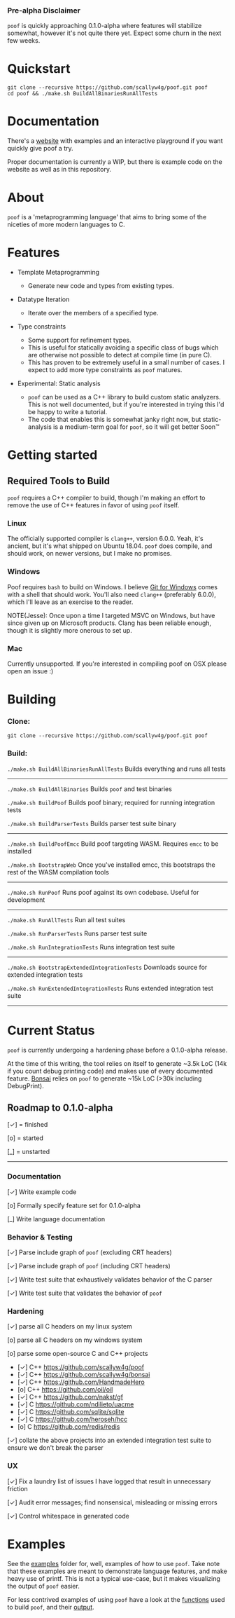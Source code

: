 ### Pre-alpha Disclaimer

`poof` is quickly approaching 0.1.0-alpha where features will stabilize
somewhat, however it's not quite there yet.  Expect some churn in the next few
weeks.

# Quickstart

```
git clone --recursive https://github.com/scallyw4g/poof.git poof
cd poof && ./make.sh BuildAllBinariesRunAllTests
```

# Documentation

There's a [website](https://scallyw4g.github.io/poof/) with examples and an
interactive playground if you want quickly give poof a try.

Proper documentation is currently a WIP, but there is example code on the
website as well as in this repository.

# About

`poof` is a 'metaprogramming language' that aims to bring some of the niceties
of more modern languages to C.


# Features

- Template Metaprogramming
  - Generate new code and types from existing types.

- Datatype Iteration
  - Iterate over the members of a specified type.

- Type constraints
  - Some support for refinement types.
  - This is useful for statically avoiding a specific class of bugs which are
    otherwise not possible to detect at compile time (in pure C).
  - This has proven to be extremely useful in a small number of cases.  I
    expect to add more type constraints as `poof` matures.

- Experimental: Static analysis
  - `poof` can be used as a C++ library to build custom static analyzers.  This
    is not well documented, but if you're interested in trying this I'd be
    happy to write a tutorial.
  - The code that enables this is somewhat janky right now, but static-analysis
    is a medium-term goal for `poof`, so it will get better Soon™


# Getting started

## Required Tools to Build

`poof` requires a C++ compiler to build, though I'm making an effort to remove
the use of C++ features in favor of using `poof` itself.

### Linux

The officially supported compiler is `clang++`, version 6.0.0.  Yeah, it's
ancient, but it's what shipped on Ubuntu 18.04.  `poof` does compile, and
should work, on newer versions, but I make no promises.

### Windows

Poof requires `bash` to build on Windows.  I believe [Git for
Windows](https://gitforwindows.org/) comes with a shell that should work.
You'll also need `clang++` (preferably 6.0.0), which I'll leave as an exercise
to the reader.

NOTE(Jesse): Once upon a time I targeted MSVC on Windows, but have since given
up on Microsoft products.  Clang has been reliable enough, though it is
slightly more onerous to set up.

### Mac

Currently unsupported.  If you're interested in compiling poof on OSX please
open an issue :)

# Building

### Clone:

`git clone --recursive https://github.com/scallyw4g/poof.git poof`

### Build:

`./make.sh BuildAllBinariesRunAllTests` Builds everything and runs all tests

---

`./make.sh BuildAllBinaries` Builds `poof` and test binaries

`./make.sh BuildPoof` Builds poof binary; required for running integration tests

`./make.sh BuildParserTests` Builds parser test suite binary

---

`./make.sh BuildPoofEmcc` Build poof targeting WASM.  Requires `emcc` to be installed

`./make.sh BootstrapWeb` Once you've installed emcc, this bootstraps the rest of the WASM compilation tools

---

`./make.sh RunPoof` Runs poof against its own codebase.  Useful for development

---

`./make.sh RunAllTests` Run all test suites

`./make.sh RunParserTests` Runs parser test suite

`./make.sh RunIntegrationTests` Runs integration test suite

---

`./make.sh BootstrapExtendedIntegrationTests` Downloads source for extended integration tests

`./make.sh RunExtendedIntegrationTests` Runs extended integration test suite

---


# Current Status

`poof` is currently undergoing a hardening phase before a 0.1.0-alpha release.

At the time of this writing, the tool relies on itself to generate ~3.5k LoC
(14k if you count debug printing code) and makes use of every documented
feature.  [Bonsai](https://github.com/scallyw4g/bonsai) relies on `poof` to
generate ~15k LoC (>30k including DebugPrint).

## Roadmap to 0.1.0-alpha

[✓] = finished

[o] = started

[\_] = unstarted

---

### Documentation
[✓] Write example code

[o] Formally specify feature set for 0.1.0-alpha

[\_] Write language documentation

### Behavior & Testing
[✓] Parse include graph of `poof` (excluding CRT headers)

[✓] Parse include graph of `poof` (including CRT headers)

[✓] Write test suite that exhaustively validates behavior of the C parser

[✓] Write test suite that validates the behavior of `poof`

### Hardening
[✓] parse all C headers on my linux system

[o] parse all C headers on my windows system

[o] parse some open-source C and C++ projects
  - [✓] C++ https://github.com/scallyw4g/poof
  - [✓] C++ https://github.com/scallyw4g/bonsai
  - [✓] C++ https://github.com/HandmadeHero
  - [o] C++ https://github.com/oil/oil
  - [✓] C++ https://github.com/nakst/gf
  - [✓] C https://github.com/ndilieto/uacme
  - [✓] C https://github.com/sqlite/sqlite
  - [✓] C https://github.com/heroseh/hcc
  - [o] C https://github.com/redis/redis

[✓] collate the above projects into an extended integration test suite to ensure we don't break the parser

### UX
[✓] Fix a laundry list of issues I have logged that result in unnecessary friction

[✓] Audit error messages; find nonsensical, misleading or missing errors

[✓] Control whitespace in generated code



# Examples

See the [examples](https://github.com/scallyw4g/poof/tree/master/examples)
folder for, well, examples of how to use `poof`.  Take note that these examples
are meant to demonstrate language features, and make heavy use of printf.  This
is not a typical use-case, but it makes visualizing the output of `poof` easier.

For less contrived examples of using `poof` have a look at the
[functions](https://github.com/scallyw4g/poof/blob/master/poof/functions.h) used
to build `poof`, and their
[output](https://github.com/scallyw4g/poof/tree/master/poof/generated).

